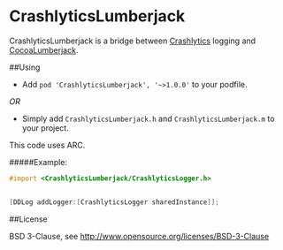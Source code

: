 CrashlyticsLumberjack
=====================

CrashlyticsLumberjack is a bridge between [Crashlytics](http://support.crashlytics.com/knowledgebase/articles/92519-how-do-i-use-logging-) logging and [CocoaLumberjack](https://github.com/robbiehanson/CocoaLumberjack).


##Using
- Add `pod 'CrashlyticsLumberjack', '~>1.0.0'` to your podfile.

*OR*

- Simply add `CrashlyticsLumberjack.h` and `CrashlyticsLumberjack.m` to your project.

This code uses ARC.

#####Example:

```objective-c
#import <CrashlyticsLumberjack/CrashlyticsLogger.h>


[DDLog addLogger:[CrashlyticsLogger sharedInstance]];


```


##License

BSD 3-Clause, see http://www.opensource.org/licenses/BSD-3-Clause